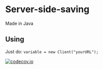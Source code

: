 Server-side-saving
==================
Made in Java

Using
----------
Just do:
```variable = new Client("yourURL");```

[![codecov.io](https://codecov.io/github/fernandezpablo85/scribe-java/coverage.svg?branch=master)](https://codecov.io/github/fernandezpablo85/scribe-java?branch=master)
